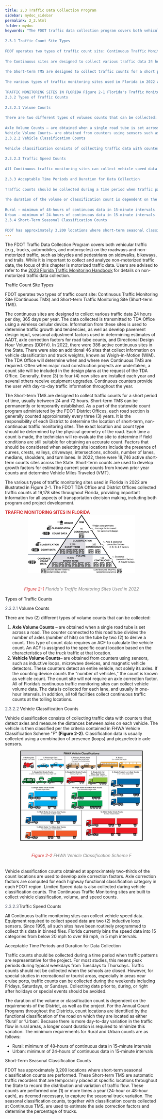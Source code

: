 ```yaml
---
title: 2.3 Traffic Data Collection Program
sidebar: mydoc_sidebar
permalink: 2_3.html
folder: mydoc
keywords: "The FDOT traffic data collection program covers both vehicular traffic (e.g., trucks, automobiles, and motorcycles) on the roadways and non-motorized traffic such as bicycles and pedestrians on sidewalks, bikeways, and trails. While it is important to collect and analyze non-motorized traffic data, the focus of this chapter is motorized traffic data. Users are advised to refer to the 2023 Florida Traffic Monitoring Handbook for details on non-motorized traffic data collection.

2.3.1 Traffic Count Site Types

FDOT operates two types of traffic count site: Continuous Traffic Monitoring Site (Continuous TMS) and Short-term Traffic Monitoring Site (Short-term TMS).

The Continuous sites are designed to collect various traffic data 24 hours per day, 365 days per year. The data collected is transmitted using a wireless cellular device to TDA. Information from these sites is used to determine traffic growth and tendencies as well as develop pavement design input, seasonal adjustment factors used in determining estimates of Annual Average Daily Traffic (AADT), axle correction factors for road tube counts, and Directional Design Hour Volumes (DDHV). In 2022, there were 386 active Continuous sites in the state. There were also an additional 46 sites that collect information on vehicle classification and truck weights, known as Weigh-in-Motion (WIM). The TDA or District Office will determine when and where new continuous TMS are required. Often when major road construction projects are undertaken, a count site will be included in the design plans at the request of the TDA or District Office. Generally, 3 to 4 new sites are installed each year and several others receive equipment upgrades. The continuous counters provide the user with day-to-day traffic information throughout the year.

The Short-term TMS are designed to collect traffic counts for a short period of time usually between 24 and 72 hours. Short-term TMS can be permanently or temporarily established. As a part of the statewide count program administered by the FDOT District Offices, each road section is generally counted approximately every three (3) years. It is the responsibility of each district to determine the location of short-term non-continuous traffic monitoring sites. The exact location and count type should be determined by the physical geometry of the road. Each time a count is made, the technician will re-evaluate the site to determine if field conditions are still suitable for obtaining an accurate count. Factors that should be considered when selecting site locations include the presence of curves, crests, valleys, driveways, intersections, schools, number of lanes, medians, shoulders, or turn lanes. In 2022, there were 18,746 active Short-term counts sites across the state. Short-term counts are used to develop growth factors for estimating current year counts from known prior year counts and determine Vehicle Miles Traveled (VMT).

The various types of traffic monitoring sites used in Florida in 2022 are presented in Figure 2-1. As shown below, the FDOT TDA Office and District Offices collected traffic counts at 19,178 sites throughout Florida, providing important information for all aspects of transportation decision making including both program and project development.

TRAFFIC MONITORING SITES IN FLORIDA Figure 2-1 Florida's Traffic Monitoring Sites Used in 2022
2.3.2 Types of Traffic Counts

2.3.2.1 Volume Counts

There are two different types of volumes counts that can be collected:

Axle Volume Counts – are obtained when a single road tube is set across a road. The counter connected to this road tube divides the number of axles (number of hits) on the tube by two (2) to derive a count. This type of count data requires an axle correction factor (ACF) to calculate the vehicle count. An ACF is assigned to the specific count location based on the characteristics of the truck traffic at that location.
Vehicle Volume Counts– are obtained from counters using sensors such as inductive loops, microwave devices, and magnetic vehicle detectors. These counters detect an entire vehicle, not simply its axles. If the counting device counts the “number of vehicles,” the count is known as vehicle count. The count site will not require an axle correction factor. All of Florida’s continuous traffic monitoring sites can collect vehicle volume data. The data is collected for each lane, and usually in one-hour intervals.
2.3.2.2 Vehicle Classification Counts

Vehicle classification consists of collecting traffic data with counters that detect axles and measure the distances between axles on each vehicle. The vehicle is then classified per the criteria contained in FHWA Vehicle Classification Scheme “F” (Figure 2-2). Classification data are usually collected using a combination of presence (loops) and piezoelectric axle sensors. Vehicle classification counts obtained at approximately two-thirds of the count locations are used to develop axle correction factors. Axle correction factors are computed for each highway functional classification category in each FDOT region. Limited Speed data is also collected during vehicle classification counts. The Florida Continuous traffic monitoring sites are built to collect vehicle classification, volume, and speed counts.

2.3.2.3 Traffic Speed Counts

All Continuous traffic monitoring sites can collect vehicle speed data. Equipment required to collect speed data are two inductive loop sensors. Since 1995, all such sites have been routinely programmed to collect this data in binned files. Florida currently bins the speed data into 15 categories from below 20 mph to over 86 mph in 5 mph intervals.

2.3.3 Acceptable Time Periods and Duration for Data Collection

Traffic counts should be collected during a time period when traffic pattern is representative for the project. For most studies, this means peak periods during typical weekdays from Tuesdays to Thursdays. However, for special studies in recreational or tourist areas, especially in areas near cruise ports, traffic counts can be collected during the weekends including Fridays, Saturdays, or Sundays. Collecting data prior to, during, or right after, holidays or special events should be avoided. Traffic counts should not be collected when the schools are out.

The duration of the volume or classification count is dependent on the requirements of the district as well as the project. For the Annual Count Programs throughout the Districts, count locations are identified by the functional classification of the road on which they are located as either Rural or Urban. Because there is more day-to-day variation in the traffic flow in rural areas, a longer count duration is required to minimize this variation. The minimum requirements for Rural and Urban counts are as follows:

Rural – minimum of 48-hours of continuous data in 15-minute intervals
Urban – minimum of 24-hours of continuous data in 15-minute intervals
2.3.4 Short-Term Seasonal Classification Counts

FDOT has approximately 3,200 locations where short-term seasonal classification counts are performed. These Short-term TMS are automatic traffic recorders that are temporarily placed at specific locations throughout the state to record the distribution and variation of traffic flow. Toll data is also collected to supplement volume counts. These counts are performed one or more times a year (24-hour or 48-hour each) as deemed necessary to capture the seasonal truck variation. The seasonal classification counts, together with classification counts collected at Continuous TMS, are used to estimate the axle correction factors and determine the percentage of trucks."
---
```


<style>
  div{text-align: justify;}
</style>

The FDOT Traffic Data Collection Program covers both vehicular traffic (e.g., trucks, automobiles,
and motorcycles) on the roadways and non-motorized traffic, such as bicycles and pedestrians on
sidewalks, bikeways, and trails. While it is important to collect and analyze non-motorized traffic
data, the focus of this chapter is motorized traffic data. Users are advised to refer to the <a href="https://fdotwww.blob.core.windows.net/sitefinity/docs/default-source/statistics/docs/tmhandbook.pdf?sfvrsn=e8a9f204_6" target="_blank">2023 Florida Traffic Monitoring Handbook</a> for details on non-motorized traffic data collection.

<span class="subtitle-3" data-chapter="2.3">Traffic Count Site Types</span>

FDOT operates two types of traffic count site: Continuous Traffic Monitoring Site (Continuous TMS)
and Short-term Traffic Monitoring Site (Short-term TMS). 

The continuous sites are designed to collect various traffic data 24 hours per day, 365 days per
year. The data collected is transmitted to TDA Office using a wireless cellular device. Information
from these sites is used to determine traffic growth and tendencies, as well as develop pavement
design input, seasonal adjustment factors used in determining estimates of AADT, axle correction
factors for road tube counts, and Directional Design Hour Volumes (DDHV). In 2022, there were 386
active continuous sites in the State. There were also an additional 46 sites that collect information
on vehicle classification and truck weights, known as Weigh-in-Motion (WIM). The TDA Office will
determine when and where new Continuous TMS are required. Often when major road construction
projects are undertaken, a count site will be included in the design plans at the request of the TDA
Office. Generally, three (3) to four (4) new sites are installed each year and several others receive
equipment upgrades. Continuous counters provide the user with day-to-day traffic information
throughout the year.

The Short-term TMS are designed to collect traffic counts for a short period of time, usually between
24 and 72 hours. Short-term TMS can be permanently or temporarily established. As a part of the
statewide count program administered by the FDOT District Offices, each road section is generally
counted approximately every three (3) years. It is the responsibility of each District to determine
the location of short-term, non-continuous traffic monitoring sites. The exact location and count
type should be determined by the physical geometry of the road. Each time a count is made, the
technician will re-evaluate the site to determine if field conditions are still suitable for obtaining
an accurate count. Factors that should be considered when selecting site locations include the
presence of curves, crests, valleys, driveways, intersections, schools, number of lanes, medians,
shoulders, and turn lanes. In 2022, there were 18,746 active short-term counts sites across the State.
Short-term counts are used to develop growth factors for estimating current year counts from
known prior year counts and determine Vehicle Miles Traveled (VMT). 

The various types of traffic monitoring sites used in Florida in 2022 are illustrated in Figure 2-1.
The FDOT TDA Office and District Offices collected traffic counts at 19,178 sites throughout Florida,
providing important information for all aspects of transportation decision making, including both
program and project development.


<div style="color:#d32f2f; text-align:left"><b>TRAFFIC MONITORING SITES IN FLORIDA</b></div>
<center><img src="images/fig2_1.jpg" style="max-width: 70%; text-align:center; margin-bottom: 1rem"></center>
<div style="text-align:center; color:grey;padding-top:1.5rem;margin-bottom: 1rem"><i><span style="color:#d32f2f">Figure 2-1</span> Florida's Traffic Monitoring Sites Used in 2022</i></div> 


<span class="subtitle-3" data-chapter="2.3">Types of Traffic Counts</span>

<span class="subtitle-4"><span style="color:#50576b">2.3.2.1</span> Volume Counts</span>

There are two (2) different types of volume counts that can be collected:

1.  <b>Axle Volume Counts</b> – are obtained when a single road tube is set across a road. The counter
connected to this road tube divides the number of axles (number of hits) on the tube by two
(2) to derive a count. This type of count data requires an ACF to calculate the vehicle count. An
ACF is assigned to the specific count location based on the characteristics of the truck traffic
at that location.
2.  <b>Vehicle Volume Counts</b>– are obtained from counters using sensors, such as inductive loops,
microwave devices, and magnetic vehicle detectors. These counters detect an entire vehicle,
not solely its axles. If the counting device counts the “number of vehicles,” the count is known
as vehicle count. The count site will not require an axle correction factor. All of Florida’s
continuous traffic monitoring sites can collect vehicle volume data. The data is collected for
each lane, and usually in one-hour intervals. In addition, all toll facilities collect continuous
traffic counts at the tolling locations.

<span class="subtitle-4" data-chapter="2.3"><span style="color:#50576b">2.3.2.2</span> Vehicle Classification Counts</span>

Vehicle classification consists of collecting traffic data with counters that detect axles and measure
the distances between axles on each vehicle. The vehicle is then classified per the criteria contained
in FHWA Vehicle Classification Scheme "F" <b>(Figure 2-2)</b>. Classification data is usually collected using a
combination of presence (loops) and piezoelectric axle sensors.

<center><img src="images/fig2_2.jpg" style="max-width: 80%; text-align:center; margin-bottom: 1rem"></center>
<div style="text-align:center; color:grey;padding:1.3rem 0"><i><span style="color:#d32f2f">Figure 2-2</span> FHWA Vehicle Classification Scheme F</i></div> 

Vehicle classification counts obtained at approximately two-thirds of the count locations are used
to develop axle correction factors. Axle correction factors are computed for each highway functional
classification category in each FDOT region. Limited Speed data is also collected during vehicle
classification counts. The Continuous Traffic Monitoring sites are built to collect vehicle classification,
volume, and speed counts.

<span class="subtitle-4" data-chapter="2.3"><span style="color:#50576b">2.3.2.3</span>Traffic Speed Counts</span>

All Continuous traffic monitoring sites can collect vehicle speed data. Equipment required to
collect speed data are two (2) inductive loop sensors. Since 1995, all such sites have been routinely
programmed to collect this data in binned files. Florida currently bins the speed data into 15
categories from below 20 mph to over 86 mph, in 5 mph intervals.

<span class="subtitle-3" data-chapter="2.3">Acceptable Time Periods and Duration for Data Collection</span>

Traffic counts should be collected during a time period when traffic patterns are representative for
the project. For most studies, this means peak periods during typical weekdays from Tuesdays to
Thursdays. Traffic counts should not be collected when the schools are closed. However, for special
studies in recreational or tourist areas, especially in areas near cruise ports, traffic counts can be
collected during the weekends including Fridays, Saturdays, or Sundays. Collecting data prior to,
during, or right after holidays or special events should be avoided.

The duration of the volume or classification count is dependent on the requirements of the District,
as well as the project. For the Annual Count Programs throughout the Districts, count locations are
identified by the functional classification of the road on which they are located as either ‘Rural’ or
‘Urban’. Because there is more day-to-day variation in the traffic flow in rural areas, a longer count
duration is required to minimize this variation. The minimum requirements for Rural and Urban
counts are as follows:

<div id="red-square">
<ul> 
<li>Rural: minimum of 48-hours of continuous data in 15-minute intervals</li>
<li>Urban: minimum of 24-hours of continuous data in 15-minute intervals</li>
</ul></div>

<span class="subtitle-3" data-chapter="2.3">Short-Term Seasonal Classification Counts</span>

FDOT has approximately 3,200 locations where short-term seasonal classification counts are
performed. These Short-term TMS are automatic traffic recorders that are temporarily placed
at specific locations throughout the State to record the distribution and variation of traffic flow.
These counts are performed one (1) or more times a year (24-hour or 48-hour each), as deemed
necessary, to capture the seasonal truck variation. The seasonal classification counts, together with
classification counts collected at Continuous TMS, are used to estimate the axle correction factors
and determine the percentage of trucks.
